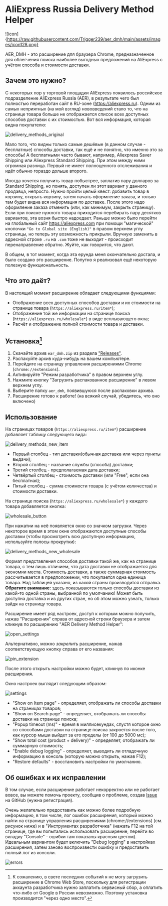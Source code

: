 ﻿# AliExpress Russia Delivery Method Helper

![icon]{https://raw.githubusercontent.com/Trigger239/aer_dmh/main/assets/images/icon128.png}

AER_DMH - это расширение для браузера Chrome, предназначенное для облегчения поиска наиболее выгодных предложений на AliExpress с учётом способа и стоимости доставки.

## Зачем это нужно?

С некоторых пор у торговой площадки AliExpress появилось российское подразделение AliExpress Russia (AER), в результате чего был полностью переработан сайт в RU-зоне (https://aliexpress.ru). Одним из самых неприятных (на мой взгляд) нововведений стало то, что на странице товара больше не отображается список всех доступных способов доставки с их стоимостью. Вот вся информация, которая видна покупателю:

![delivery_methods_original](https://raw.githubusercontent.com/Trigger239/aer_dmh/main/assets/images/delivery_methods_original.png)

Мало того, что видны только самые дешёвые (в данном случае - бесплатные) способы доставки, так ещё и не понятно, что именно это за способы! А бесплатными часто бывают, например, Aliexpress Saver Shipping или Aliexpress Standard Shipping. При этом между ними огромная разница. Первый не имеет полноценного отслеживания и идёт обычно гораздо дольше второго. 

Иногда хочется получить товар побыстрее, заплатив пару долларов за Standard Shipping, но понять, доступен ли этот вариант у данного продавца, непросто. Нужно пройти целый квест: добавить товар в корзину, открыть корзину, затем начать оформление заказа, и только там будет видна вся информация по доставке. После этого надо оформление заказа отменить (или, как минимум, закрыть страницу). Если при поиске нужного товара приходится перебирать пару десятков вариантов, эта возня быстро надоедает. Раньше можно было перейти на глобальный сайт https://aliexpress.com при помощи "магической" кнопочки `"Go to Global site (English)"` в правом верхнем углу страницы, но теперь эту возможность прикрыли. Вручную заменить в адресной строке `.ru` на `.com` тоже не выходит - происходит перенаправление обратно. Жуйте, как говорится, что дают.

В общем, в тот момент, когда эта ерунда меня окончательно достала, и было создано это расширение. Попутно я реализовал ещё некоторую полезную функциональность.

## Что это даёт?

В настоящий момент расширение обладает следующими функциями:
* Отображение всех доступных способов доставки и их стоимости на странице товара (`https://aliexpress.ru/item*`);
* Отображение той же информации на странице поиска (`https://aliexpress.ru/wholesale*`) в виде всплывающего окна;
* Расчёт и отображение полной стоимости товара и доставки.

## Установка[^1]

1. Скачайте архив `ear_dmh.zip` из раздела ["Releases"](https://github.com/Trigger239/aer_dmh/releases).
2. Распакуйте архив куда-нибудь на вашем компьютере.
3. Перейдите на страницу управления расширениями Chrome (`chrome://extensions`).
4. Активируйте "Режим разработчика" в правом верхнем углу.
4. Нажмите кнопку "Загрузить распакованное расширение" в левом верхнем углу.
5. Выберите папку `aer_dmh`, появившуюся после распаковки архива.
6. Расширение готово к работе! (на всякий случай, убедитесь, что оно включено)

[^1]: К сожалению, в свете последних событий я не могу загрузить расширение в Chrome Web Store, поскольку для регистрации аккаунта разработчика нужно заплатить сервисный сбор, а оплатить что-либо от Google в России невозможно. Поэтому установка производится "через одно место".

## Использование

На страницах товаров (`https://aliexpress.ru/item*`) расширение добавляет таблицу следующего вида:

![delivery_methods_new_item](https://raw.githubusercontent.com/Trigger239/aer_dmh/main/assets/images/delivery_methods_new_item.png)

* Первый столбец - тип доставки(обычная доставка или через пункты выдачи);
* Второй столбец - название службы (способа) доставки;
* Третий столбец - предполагаемая дата доставки;
* Четвёртый столбец - стоимость доставки (или "Free", если она бесплатная);
* Пятый столбец - сумма стоимости товара (с учётом количества) и стоимости доставки.

На странице поиска (`https://aliexpress.ru/wholesale*`) у каждого товара добавляется кнопка:

![wholesale_button](https://raw.githubusercontent.com/Trigger239/aer_dmh/main/assets/images/wholesale_button.png)

При нажатии на неё появляется окно со значком загрузки. Через некоторое время в этом окне отображаются доступные способы доставки (чтобы просмотреть всю доступную информацию, используйте полосы прокрутки):

![delivery_methods_new_wholesale](https://raw.githubusercontent.com/Trigger239/aer_dmh/main/assets/images/delivery_methods_new_wholesale.png)

Формат представления способов доставки такой же, как на странице товара, с тем лишь отличием, что дата доставки не отображается для экономии места. Стоимость доставки, а также суммарная стоимость рассчитывается в предположении, что покупается одна единица товара. Над таблицей указано, из какой страны производится отправка. __Обратите внимание:__ здесь показываются только способы доставки из какой-то одной страны, выбранной по умолчанию! Может быть доступна доставка и из других стран, но об этом можно узнать, только зайдя на страницу товара.

Расширение имеет ряд настроек, доступ к которым можно получить, нажав "Расширения" справа от адресной строки браузера и затем кликнув по расширению "AER Delivery Method Helper":

![open_settings](https://raw.githubusercontent.com/Trigger239/aer_dmh/main/assets/images/open_settings.png)

Альтернативно, можно _закрепить_ расширение, нажав соответствующую кнопку справа от его названия:

![pin_extension](https://raw.githubusercontent.com/Trigger239/aer_dmh/main/assets/images/pin_extension.png)

После этого открыть настройки можно будет, кликнув по иконке расширения.

Окно настроек выглядит следующим образом:

![settings](https://raw.githubusercontent.com/Trigger239/aer_dmh/main/assets/images/settings.png)

* "Show on Item page" - определяет, отображать ли способы доставки на страницах товаров;
* "Show on Search page" - определяет, отображать ли способы доставки на странице поиска;
* "Popup timeout (ms)" - время в миллисекундах, спустя которое окно со способами доставки на странице поиска закроется после того, как курсор мыши выйдет за его пределы (от 100 до 5000 мс);
* "Show total cost (product + delivery)" - определяет, отображать ли суммарную стоимость;
* "Enable debug logging" - определяет, выводить ли отладочную информацию в консоль (которую можно открыть, нажав F12);
* "Restore defaults" - восстановить настройки по умолчанию.

## Об ошибках и их исправлении

В том случае, если расширение работает некорректно или не работает вовсе, вы можете помочь проекту, сообщив о проблеме, создав [Issue](https://github.com/Trigger239/pruffme_tweaker/issues/new) на GitHub (нужна регистрация).

Очень желательно предоставить как можно более подробную информацию, в том числе, лог ошибок расширения, который можно найти на странице управления расширениями (chrome://extensions) (см. рисунок ниже) и в "Инструментах разработчика" (нажать F12 на той странице, где вы попытались использовать расширение, перейти во вкладку "Console" - ошибки там показаны красным цветом). Идеальным вариантом будет включить "Debug logging" в настройках расширения, затем заново воспроизвести ошибку и предоставить полный лог из консоли.

![errors](https://raw.githubusercontent.com/Trigger239/aer_dmh/main/assets/images/errors.png)
